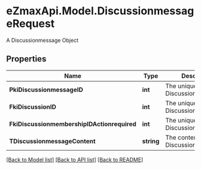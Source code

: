 # eZmaxApi.Model.DiscussionmessageRequest
A Discussionmessage Object

## Properties

Name | Type | Description | Notes
------------ | ------------- | ------------- | -------------
**PkiDiscussionmessageID** | **int** | The unique ID of the Discussionmessage | [optional] 
**FkiDiscussionID** | **int** | The unique ID of the Discussion | 
**FkiDiscussionmembershipIDActionrequired** | **int** | The unique ID of the Discussionmembership | [optional] 
**TDiscussionmessageContent** | **string** | The content of the Discussionmessage | 

[[Back to Model list]](../README.md#documentation-for-models) [[Back to API list]](../README.md#documentation-for-api-endpoints) [[Back to README]](../README.md)

